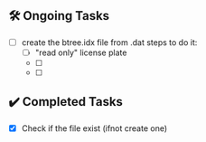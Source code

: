 ## 🛠 Ongoing Tasks
- [ ] create the btree.idx file from .dat
  steps to do it:
    - [ ] "read only" license plate
    - [ ]   
    - [ ] 

## ✔️ Completed Tasks
- [x] Check if the file exist (ifnot create one)